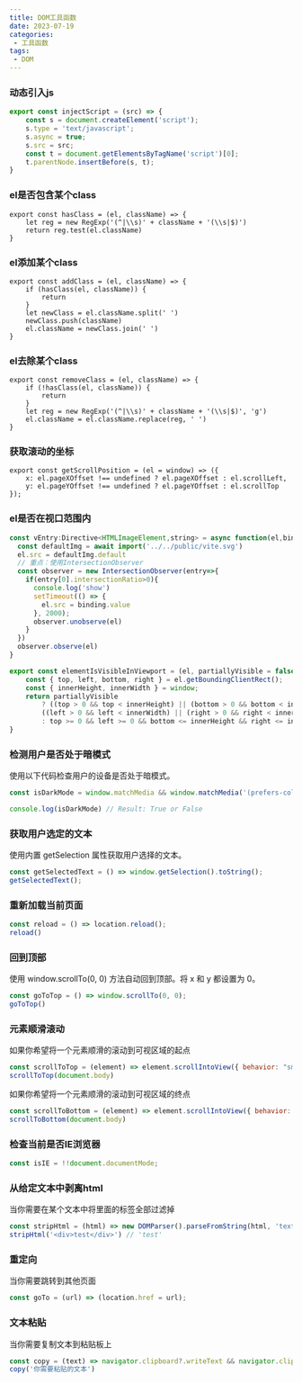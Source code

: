 ```yaml
---
title: DOM工具函数
date: 2023-07-19
categories:
 - 工具函数
tags:
 - DOM
---
```


### 动态引入js

```js
export const injectScript = (src) => {
    const s = document.createElement('script');
    s.type = 'text/javascript';
    s.async = true;
    s.src = src;
    const t = document.getElementsByTagName('script')[0];
    t.parentNode.insertBefore(s, t);
}
```

### el是否包含某个class

```
export const hasClass = (el, className) => {
    let reg = new RegExp('(^|\\s)' + className + '(\\s|$)')
    return reg.test(el.className)
}
```

### el添加某个class

```
export const addClass = (el, className) => {
    if (hasClass(el, className)) {
        return
    }
    let newClass = el.className.split(' ')
    newClass.push(className)
    el.className = newClass.join(' ')
}
```

### el去除某个class

```
export const removeClass = (el, className) => {
    if (!hasClass(el, className)) {
        return
    }
    let reg = new RegExp('(^|\\s)' + className + '(\\s|$)', 'g')
    el.className = el.className.replace(reg, ' ')
}
```

### 获取滚动的坐标

```JS
export const getScrollPosition = (el = window) => ({
    x: el.pageXOffset !== undefined ? el.pageXOffset : el.scrollLeft,
    y: el.pageYOffset !== undefined ? el.pageYOffset : el.scrollTop
});
```

### el是否在视口范围内

<CodeGroup>

 <CodeGroupItem title="IntersectionObserver">

```js
const vEntry:Directive<HTMLImageElement,string> = async function(el,binding){
  const defaultImg = await import('../../public/vite.svg')
  el.src = defaultImg.default
  // 重点：使用IntersectionObserver
  const observer = new IntersectionObserver(entry=>{
    if(entry[0].intersectionRatio>0){
      console.log('show')
      setTimeout(() => {
        el.src = binding.value
      }, 2000);
      observer.unobserve(el)
    }
  })
  observer.observe(el)
}
```

 </CodeGroupItem>

 <CodeGroupItem title="ES5">

```js
export const elementIsVisibleInViewport = (el, partiallyVisible = false) => {
    const { top, left, bottom, right } = el.getBoundingClientRect();
    const { innerHeight, innerWidth } = window;
    return partiallyVisible
        ? ((top > 0 && top < innerHeight) || (bottom > 0 && bottom < innerHeight)) &&
        ((left > 0 && left < innerWidth) || (right > 0 && right < innerWidth))
        : top >= 0 && left >= 0 && bottom <= innerHeight && right <= innerWidth;
}
```

 </CodeGroupItem>

</CodeGroup>

### 检测用户是否处于暗模式

使用以下代码检查用户的设备是否处于暗模式。

```js
const isDarkMode = window.matchMedia && window.matchMedia('(prefers-color-scheme: dark)').matches

console.log(isDarkMode) // Result: True or False
```

### 获取用户选定的文本

使用内置 getSelection 属性获取用户选择的文本。

```js
const getSelectedText = () => window.getSelection().toString();
getSelectedText();
```

### 重新加载当前页面

```js
const reload = () => location.reload();
reload()
```

### 回到顶部

使用 window.scrollTo(0, 0) 方法自动回到顶部。将 x 和 y 都设置为 0。

```js
const goToTop = () => window.scrollTo(0, 0);
goToTop()
```

### 元素顺滑滚动

如果你希望将一个元素顺滑的滚动到可视区域的起点

```js
const scrollToTop = (element) => element.scrollIntoView({ behavior: "smooth", block: "start" })
scrollToTop(document.body)
```

如果你希望将一个元素顺滑的滚动到可视区域的终点

```js
const scrollToBottom = (element) => element.scrollIntoView({ behavior: "smooth", block: "end" })
scrollToBottom(document.body)
```

### 检查当前是否IE浏览器

```js
const isIE = !!document.documentMode;
```

### 从给定文本中剥离html

当你需要在某个文本中将里面的标签全部过滤掉

```js
const stripHtml = (html) => new DOMParser().parseFromString(html, 'text/html').body.textContent || '';
stripHtml('<div>test</div>') // 'test'
```

### 重定向

当你需要跳转到其他页面

```js
const goTo = (url) => (location.href = url);
```

### 文本粘贴

当你需要复制文本到粘贴板上

```js
const copy = (text) => navigator.clipboard?.writeText && navigator.clipboard.writeText(text)
copy('你需要粘贴的文本')
```

